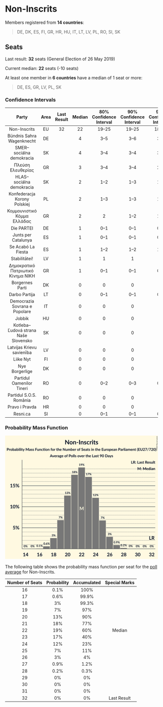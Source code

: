 # Non-Inscrits

Members registered from **14 countries**:

> DE, DK, ES, FI, GR, HR, HU, IT, LT, LV, PL, RO, SI, SK

## Seats

Last result: **32** seats (General Election of 26 May 2019)

Current median: **22** seats (-10 seats)

At least one member in **6 countries** have a median of 1 seat or more:

> DE, ES, GR, LV, PL, SK

### Confidence Intervals

| Party | Area | Last Result | Median | 80% Confidence Interval | 90% Confidence Interval | 95% Confidence Interval | 99% Confidence Interval |
|:-----:|:----:|:-----------:|:------:|:-----------------------:|:-----------------------:|:-----------------------:|:-----------------------:|
| Non-Inscrits | EU | 32 | 22 | 19–25 | 19–25 | 18–26 | 17–27 |
| Bündnis Sahra Wagenknecht | DE | | 4 | 3–5 | 3–6 | 3–6 | 2–6 |
| SMER–sociálna demokracia | SK | | 4 | 3–4 | 3–4 | 3–5 | 3–5 |
| Πλεύση Ελευθερίας | GR | | 3 | 3–4 | 3–4 | 2–4 | 2–4 |
| HLAS–sociálna demokracia | SK | | 2 | 1–2 | 1–3 | 1–3 | 1–3 |
| Konfederacja Korony Polskiej | PL | | 2 | 1–3 | 1–3 | 1–3 | 1–4 |
| Κομμουνιστικό Κόμμα Ελλάδας | GR | | 2 | 2 | 1–2 | 1–2 | 1–3 |
| Die PARTEI | DE | | 1 | 0–1 | 0–1 | 0–1 | 0–1 |
| Junts per Catalunya | ES | | 1 | 0–1 | 0–1 | 0–1 | 0–2 |
| Se Acabó La Fiesta | ES | | 1 | 1–2 | 1–2 | 1–2 | 0–2 |
| Stabilitātei! | LV | | 1 | 1 | 1 | 1 | 1 |
| Δημοκρατικό Πατριωτικό Κίνημα ΝΙΚΗ | GR | | 1 | 0–1 | 0–1 | 0–1 | 0–1 |
| Borgernes Parti | DK | | 0 | 0 | 0 | 0 | 0 |
| Darbo Partija | LT | | 0 | 0–1 | 0–1 | 0–1 | 0–1 |
| Democrazia Sovrana e Popolare | IT | | 0 | 0 | 0 | 0 | 0 |
| Jobbik | HU | | 0 | 0 | 0 | 0 | 0 |
| Kotleba–Ľudová strana Naše Slovensko | SK | | 0 | 0 | 0 | 0 | 0 |
| Latvijas Krievu savienība | LV | | 0 | 0 | 0 | 0 | 0 |
| Liike Nyt | FI | | 0 | 0 | 0 | 0 | 0 |
| Nye Borgerlige | DK | | 0 | 0 | 0 | 0 | 0 |
| Partidul Oamenilor Tineri | RO | | 0 | 0–2 | 0–3 | 0–3 | 0–3 |
| Partidul S.O.S. România | RO | | 0 | 0 | 0 | 0 | 0–1 |
| Pravo i Pravda | HR | | 0 | 0 | 0 | 0 | 0 |
| Resni.ca | SI | | 0 | 0–1 | 0–1 | 0–1 | 0–1 |

### Probability Mass Function

![Graph with seats probability mass function not yet produced](average-2025-04-30-seats-pmf-non-inscrits.png "Seats Probability Mass Function")

The following table shows the probability mass function per seat for the [poll average](average-2025-04-30.html) for Non-Inscrits.

| Number of Seats | Probability | Accumulated | Special Marks |
|:---------------:|:-----------:|:-----------:|:-------------:|
| 16 | 0.1% | 100% |  |
| 17 | 0.6% | 99.9% |  |
| 18 | 3% | 99.3% |  |
| 19 | 7% | 97% |  |
| 20 | 13% | 90% |  |
| 21 | 18% | 77% |  |
| 22 | 19% | 60% | Median |
| 23 | 17% | 40% |  |
| 24 | 12% | 23% |  |
| 25 | 7% | 11% |  |
| 26 | 3% | 4% |  |
| 27 | 0.9% | 1.2% |  |
| 28 | 0.2% | 0.3% |  |
| 29 | 0% | 0% |  |
| 30 | 0% | 0% |  |
| 31 | 0% | 0% |  |
| 32 | 0% | 0% | Last Result |


